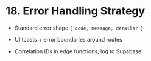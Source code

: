 # **18. Error Handling Strategy**

- Standard error shape `{ code, message, details? }`
    
- UI toasts + error boundaries around routes
    
- Correlation IDs in edge functions; log to Supabase
    
